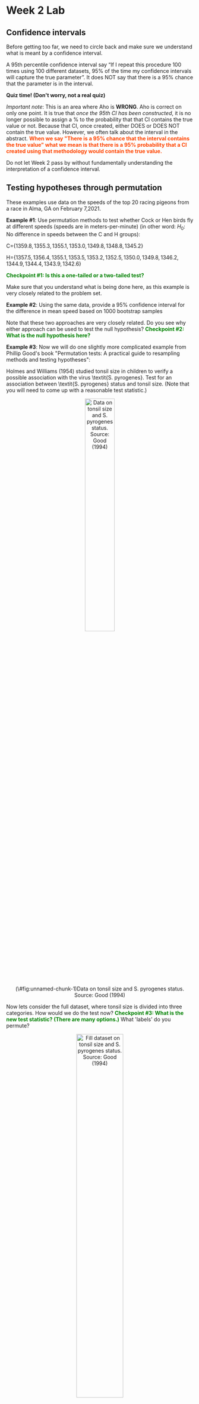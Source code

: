 Week 2 Lab
=============

Confidence intervals
-----------------------

Before getting too far, we need to circle back and make sure we understand what is meant by a confidence interval. 

A 95th percentile confidence interval say “If I repeat this procedure 100 times using 100 different datasets, 95% of the time my confidence intervals will capture the true parameter”. It does NOT say that there is a 95% chance that the parameter is in the interval.

**Quiz time! (Don't worry, not a real quiz)**

*Important note*: This is an area where Aho is **WRONG**. Aho is correct on only one point. It is true that *once the 95th CI has been constructed*, it is no longer possible to assign a $\%$ to the probability that that CI contains the true value or not. Because that CI, once created, either DOES or DOES NOT contain the true value. However, we often talk about the interval in the abstract. **<span style="color: orangered;">When we say "There is a 95$\%$ chance that the interval contains the true value" what we mean is that there is a 95$\%$ probability that a CI created using that methodology would contain the true value.</span>**

Do not let Week 2 pass by without fundamentally understanding the interpretation of a confidence interval. 

Testing hypotheses through permutation
------------------------------------

These examples use data on the speeds of the top 20 racing pigeons from a race in Alma, GA on February 7,2021. 

**Example #1**: Use permutation methods to test whether Cock or Hen birds fly at different speeds (speeds are in meters-per-minute) (in other word: $H_{0}$: No difference in speeds between the C and H groups):

C=$\{1359.8,1355.3,1355.1,1353.0,1349.8,1348.8,1345.2\}$

H=$\{1357.5,1356.4,1355.1,1353.5,1353.2,1352.5,1350.0,1349.8,1346.2,1344.9,1344.4,1343.9,1342.6\}$

**<span style="color: green;">Checkpoint #1: Is this a one-tailed or a two-tailed test?</span>**

Make sure that you understand what is being done here, as this example is very closely related to the problem set.


**Example #2**: Using the same data, provide a 95% confidence interval for the difference in mean speed based on 1000 bootstrap samples

Note that these two approaches are very closely related. Do you see why either approach can be used to test the null hypothesis? **<span style="color: green;">Checkpoint #2: What is the null hypothesis here?</span>**

**Example #3**: Now we will do one slightly more complicated example from Phillip Good's book "Permutation tests: A practical guide to resampling methods and testing hypotheses":

Holmes and Williams (1954) studied tonsil size in children to verify a possible association with the virus \textit{S. pyrogenes}. Test for an association between \textit{S. pyrogenes} status and tonsil size. (Note that you will need to come up with a reasonable test statistic.)

<div class="figure" style="text-align: center">
<img src="Table2categories.png" alt="Data on tonsil size and S. pyrogenes status. Source: Good (1994)" width="40%" />
<p class="caption">(\#fig:unnamed-chunk-1)Data on tonsil size and S. pyrogenes status. Source: Good (1994)</p>
</div>

Now lets consider the full dataset, where tonsil size is divided into three categories. How would we do the test now? **<span style="color: green;">Checkpoint #3: What is the new test statistic? (There are many options.)</span>** What 'labels' do you permute?

<div class="figure" style="text-align: center">
<img src="Table3categories.png" alt="Fill dataset on tonsil size and S. pyrogenes status. Source: Good (1994)" width="50%" />
<p class="caption">(\#fig:unnamed-chunk-2)Fill dataset on tonsil size and S. pyrogenes status. Source: Good (1994)</p>
</div>

Basics of bootstrap and jackknife
------------------------------------

To get started with bootstrap and jackknife techniques, we start by working through a very simple example. First we simulate some data


```r
x<-seq(0,9,by=1)
```

This will constutute our "data". Let's print the result of sampling with replacement to get a sense for it...


```r
table(sample(x,size=length(x),replace=T))
```

```
## 
## 0 1 3 4 5 7 8 9 
## 2 1 1 2 1 1 1 1
```

Now we will write a little script to take bootstrap samples and calculate the means of each of these bootstrap samples


```r
xmeans<-vector(length=1000)
for (i in 1:1000)
  {
  xmeans[i]<-mean(sample(x,replace=T))
  }
```

The actual number of bootstrapped samples is arbitrary *at this point* but there are ways of characterizing the precision of the bootstrap (jackknife-after-bootstrap) which might inform the number of bootstrap samples needed. *In practice*, people tend to pick some arbitrary but large number of bootstrap samples because computers are so fast that it is often easy to draw far more samples than are actually needed. When calculation of the statistic is slow (as might be the case if you are using the samples to construct a phylogeny, for example), then you would need to be more concerned with the number of bootstrap samples. 

First, lets just look at a histogram of the bootstrapped means and plot the actual sample mean on the histogram for comparison



```r
hist(xmeans,breaks=30,col="pink")
abline(v=mean(x),lwd=2)
```

<img src="Week-2-lab_files/figure-html/unnamed-chunk-6-1.png" width="672" />

Calculating bias and standard error
-----------------------------------

From these we can calculate the bias and standard deviation for the mean (which is the "statistic"):

$$
\widehat{Bias_{boot}} = \left(\frac{1}{k}\sum^{k}_{i=1}\theta^{*}_{i}\right)-\hat{\theta}
$$


```r
bias.boot<-mean(xmeans)-mean(x)
bias.boot
```

```
## [1] -0.0169
```

```r
hist(xmeans,breaks=30,col="pink")
abline(v=mean(x),lwd=5,col="black")
abline(v=mean(xmeans),lwd=2,col="yellow")
```

<img src="Week-2-lab_files/figure-html/unnamed-chunk-7-1.png" width="672" />

$$
\widehat{s.e._{boot}} = \sqrt{\frac{1}{k-1}\sum^{k}_{i=1}(\theta^{*}_{i}-\bar{\theta^{*}})^{2}}
$$


```r
se.boot<-sd(xmeans)
```

We can find the confidence intervals in two ways:

Method #1: Assume the bootstrap statistics are normally distributed


```r
LL.boot<-mean(xmeans)-1.96*se.boot #where did 1.96 come from?
UL.boot<-mean(xmeans)+1.96*se.boot
LL.boot
```

```
## [1] 2.749295
```

```r
UL.boot
```

```
## [1] 6.216905
```

Method #2: Simply take the quantiles of the bootstrap statistics


```r
quantile(xmeans,c(0.025,0.975))
```

```
##   2.5%  97.5% 
## 2.8000 6.1025
```

Let's compare this to what we would have gotten if we had used normal distribution theory. First we have to calculate the standard error:


```r
se.normal<-sqrt(var(x)/length(x))
LL.normal<-mean(x)-qt(0.975,length(x)-1)*se.normal
UL.normal<-mean(x)+qt(0.975,length(x)-1)*se.normal
LL.normal
```

```
## [1] 2.334149
```

```r
UL.normal
```

```
## [1] 6.665851
```

In this case, the confidence intervals we got from the normal distribution theory are too wide.

**<span style="color: green;">Checkpoint #4: Does it make sense why the normal distribution theory intervals are too wide?</span>** Because the original were were uniformly distributed, the data has higher variance than would be expected and therefore the standard error is higher than would be expected.

There are two packages that provide functions for bootstrapping, 'boot' and 'boostrap'. We will start by using the 'bootstrap' package, which was originally designed for Efron and Tibshirani's monograph on the bootstrap. 

To test the main functionality of the 'bootstrap' package, we will use the data we already have. The 'bootstrap' function requires the input of a user-defined function to calculate the statistic of interest. Here I will write a function that calculates the mean of the input values.


```r
library(bootstrap)
theta<-function(x)
  {
    mean(x)
  }
results<-bootstrap(x=x,nboot=1000,theta=theta)
results
```

```
## $thetastar
##    [1] 5.5 4.7 4.0 3.8 4.9 6.0 3.9 4.5 5.2 4.3 4.4 4.6 3.0 5.4 4.0 6.4 5.1 4.3
##   [19] 3.1 4.8 3.5 4.9 4.7 5.4 4.5 5.1 6.0 4.7 3.4 5.4 5.2 4.7 3.5 5.1 4.8 5.5
##   [37] 4.3 2.8 3.9 4.4 4.9 3.8 4.5 3.9 5.5 4.9 4.4 5.7 3.1 3.3 4.2 5.4 4.3 3.5
##   [55] 5.5 3.6 4.1 5.6 4.4 4.8 4.2 4.0 4.9 5.6 4.8 4.4 2.0 2.9 3.1 4.6 4.9 4.8
##   [73] 6.5 4.7 5.2 3.1 4.6 5.0 4.1 5.0 6.0 6.5 4.6 1.9 4.4 4.6 3.8 4.4 4.4 4.3
##   [91] 4.2 4.1 4.4 6.2 4.4 5.9 4.7 3.9 4.4 6.2 4.7 5.3 4.4 3.3 4.7 2.6 4.6 5.0
##  [109] 4.4 5.3 5.1 3.9 4.2 4.9 5.4 6.2 3.5 4.8 4.1 4.7 4.7 5.3 4.2 4.5 5.2 5.4
##  [127] 5.1 4.8 5.3 4.0 4.1 4.6 5.4 4.7 4.8 4.2 4.7 4.9 5.7 3.3 3.9 4.3 6.2 5.3
##  [145] 5.2 4.0 5.5 4.3 5.7 5.0 4.4 4.9 5.1 4.1 4.5 4.9 5.1 4.3 4.8 4.7 4.8 5.1
##  [163] 4.5 5.6 4.9 3.6 4.3 5.0 5.6 4.4 4.5 3.9 4.6 4.1 4.5 5.7 5.3 5.1 4.1 5.4
##  [181] 4.2 3.3 4.4 4.9 5.5 4.5 6.4 4.5 4.1 4.4 4.1 3.6 5.0 6.4 4.2 5.2 3.6 3.2
##  [199] 3.6 3.9 6.7 4.4 4.3 5.0 5.4 2.9 5.3 3.4 4.8 4.4 2.3 3.4 5.8 4.3 3.4 5.5
##  [217] 4.6 4.0 3.5 3.6 4.2 3.9 6.1 5.5 5.2 3.4 6.1 4.7 5.2 5.4 3.6 6.2 3.9 3.8
##  [235] 5.5 3.8 5.0 4.4 4.2 4.0 2.7 3.3 4.4 4.4 4.9 5.6 5.0 3.5 5.6 4.2 4.2 5.6
##  [253] 4.8 4.1 4.6 4.3 4.8 5.8 3.9 5.8 3.4 6.0 2.8 4.0 3.4 4.5 3.6 4.8 5.7 3.4
##  [271] 3.6 4.3 5.8 3.7 5.7 4.5 4.7 5.1 4.4 5.6 6.6 4.9 5.4 4.7 3.7 3.3 5.5 4.2
##  [289] 3.3 5.3 3.3 5.9 3.8 3.4 2.6 4.5 4.9 3.9 4.5 4.7 4.8 4.8 2.7 5.5 3.9 3.8
##  [307] 5.6 4.2 3.7 4.3 5.2 5.7 4.6 4.6 4.3 3.4 5.6 4.4 5.0 4.4 5.4 4.4 3.8 5.3
##  [325] 5.4 4.1 5.1 3.4 5.4 3.4 4.4 5.3 4.7 4.8 5.4 5.2 4.2 3.2 5.2 4.7 3.2 4.1
##  [343] 4.0 4.8 4.3 4.5 5.8 5.0 4.6 4.4 2.3 4.7 5.8 2.6 5.3 3.5 3.9 4.8 3.9 4.9
##  [361] 4.2 5.1 4.9 5.6 5.1 4.1 6.3 4.9 3.1 4.2 4.3 3.1 5.3 4.7 5.5 4.5 4.6 4.0
##  [379] 4.3 4.8 4.7 4.6 4.7 3.1 3.3 5.2 3.3 3.1 4.6 2.6 3.9 5.0 5.2 4.9 3.3 5.8
##  [397] 5.2 5.2 5.4 2.9 4.2 3.7 3.9 5.2 4.4 3.6 5.3 4.0 4.2 5.0 4.0 5.3 5.0 4.7
##  [415] 4.0 3.2 6.1 2.7 4.7 4.6 5.4 4.2 6.0 4.9 4.1 4.5 2.6 4.4 4.0 3.9 5.0 2.9
##  [433] 3.5 4.9 4.1 4.1 6.2 5.5 4.5 5.2 4.2 3.2 3.8 4.3 4.9 4.3 5.2 2.4 3.5 2.1
##  [451] 3.8 4.5 5.6 5.1 4.7 3.8 4.6 4.1 4.2 2.7 3.7 3.7 4.7 5.5 4.9 3.9 2.5 4.5
##  [469] 3.4 4.5 4.1 4.3 4.0 3.5 4.9 5.0 4.5 4.5 4.5 5.1 3.1 3.9 4.6 4.4 5.4 5.3
##  [487] 5.0 5.0 4.2 5.5 5.9 4.8 4.4 3.4 6.3 2.8 4.9 2.9 4.2 5.4 4.5 4.9 6.4 5.0
##  [505] 4.1 3.7 4.9 3.6 4.6 3.6 3.7 4.0 4.0 3.9 5.7 4.7 5.4 4.3 5.3 4.4 4.9 5.4
##  [523] 5.3 4.1 3.3 3.3 2.7 6.1 3.2 3.9 3.9 5.9 3.4 4.6 3.3 5.0 4.9 4.2 4.4 4.5
##  [541] 4.6 5.0 5.7 4.8 4.8 5.0 5.6 4.6 4.0 4.6 4.6 4.5 5.5 5.0 4.0 4.5 3.0 4.5
##  [559] 5.2 4.4 3.3 3.7 4.4 3.9 3.5 4.7 5.3 5.2 5.6 5.1 4.2 4.6 4.6 3.4 4.5 4.2
##  [577] 3.7 4.3 4.8 6.7 5.3 3.7 3.4 4.0 3.9 5.0 3.9 4.7 5.2 5.0 4.0 3.8 4.0 5.4
##  [595] 4.3 4.3 6.5 5.4 4.5 4.2 3.2 5.6 6.7 4.9 4.9 4.2 5.4 4.5 5.2 5.6 4.0 6.1
##  [613] 4.8 5.5 6.0 3.8 3.2 4.2 4.2 5.3 3.9 3.9 5.9 5.4 3.8 5.2 3.1 4.6 4.0 4.5
##  [631] 5.8 4.1 5.7 4.3 4.2 4.5 5.0 4.1 6.7 5.1 4.6 3.6 5.2 4.4 3.8 3.5 6.0 5.5
##  [649] 4.8 4.5 3.8 3.2 4.5 3.3 4.9 4.3 3.1 3.9 4.4 4.4 4.9 4.2 4.0 5.8 5.9 4.0
##  [667] 4.4 3.8 3.8 4.4 5.5 4.6 4.7 4.8 3.8 2.8 5.3 4.8 4.9 4.0 5.6 4.7 4.3 5.6
##  [685] 4.2 2.9 4.5 4.6 5.7 3.0 6.1 4.4 3.8 5.1 4.4 4.5 5.9 3.1 3.6 2.1 2.9 2.5
##  [703] 5.2 3.3 5.0 5.6 3.9 2.0 4.8 4.0 4.5 4.6 4.3 5.3 2.5 5.2 2.7 4.0 5.7 4.1
##  [721] 6.4 5.3 4.0 4.1 4.1 4.7 4.2 3.7 2.8 4.5 4.3 4.8 3.6 5.6 3.5 5.4 5.1 3.9
##  [739] 4.8 6.0 4.5 5.7 3.8 4.9 6.0 6.3 4.2 4.2 2.6 3.0 3.9 5.5 4.2 4.5 5.0 3.8
##  [757] 5.2 5.5 4.7 4.4 5.8 3.4 3.0 4.2 4.9 2.6 4.6 5.0 2.6 5.3 4.7 4.2 5.8 3.1
##  [775] 4.7 4.6 3.5 3.2 4.5 5.8 5.2 4.3 6.0 3.7 5.5 5.7 5.1 4.8 4.7 4.6 3.4 4.4
##  [793] 3.8 4.5 5.4 4.9 4.3 3.4 4.4 6.2 3.0 4.5 4.7 3.2 4.7 2.5 4.0 5.0 3.6 4.7
##  [811] 4.1 5.0 5.7 5.7 5.7 4.0 5.4 4.7 4.7 4.7 4.9 5.9 4.6 3.8 5.8 6.3 3.9 5.0
##  [829] 3.3 4.4 4.6 5.8 2.8 4.2 4.8 2.8 4.0 5.1 5.5 4.6 3.9 5.1 3.5 4.3 5.2 5.7
##  [847] 4.6 3.2 4.9 4.8 4.6 4.0 4.2 4.8 4.7 4.9 5.1 3.8 4.6 3.7 4.5 3.3 4.8 5.4
##  [865] 4.5 3.9 5.4 5.5 5.2 4.2 5.9 4.5 4.6 5.1 3.8 6.5 4.5 4.0 4.7 5.0 4.6 3.0
##  [883] 3.8 4.7 5.7 3.7 5.2 5.2 3.5 4.0 4.9 4.4 4.4 3.4 5.1 5.7 5.3 4.8 4.6 2.8
##  [901] 2.8 4.9 5.2 6.2 4.3 5.6 3.4 5.8 6.0 4.9 3.5 6.1 5.3 5.1 3.9 4.8 4.6 4.5
##  [919] 5.2 3.9 4.1 3.4 4.0 5.5 5.4 6.2 5.9 3.6 4.1 3.1 5.4 4.4 3.9 5.5 4.2 4.6
##  [937] 5.6 4.8 4.8 4.4 4.9 4.6 4.6 5.1 3.8 6.2 3.9 4.3 5.5 3.1 4.7 6.0 3.6 3.3
##  [955] 3.6 4.3 5.3 4.0 5.5 3.8 2.1 4.8 3.5 4.5 5.3 2.8 3.5 4.3 5.6 4.9 3.7 3.5
##  [973] 4.9 5.0 3.8 5.6 3.2 3.5 2.3 3.7 4.2 3.7 5.7 3.4 4.9 5.5 3.8 3.6 6.4 4.9
##  [991] 3.4 4.8 5.3 5.0 4.4 6.0 4.7 5.6 4.4 4.6
## 
## $func.thetastar
## NULL
## 
## $jack.boot.val
## NULL
## 
## $jack.boot.se
## NULL
## 
## $call
## bootstrap(x = x, nboot = 1000, theta = theta)
```

```r
quantile(results$thetastar,c(0.025,0.975))
```

```
##  2.5% 97.5% 
##   2.7   6.2
```

Notice that we get exactly what we got last time. This illustrates an important point, which is that the bootstrap functions are often no easier to use than something you could write yourself.

You can also define a function of the bootstrapped statistics (we have been calling this theta) to pull out immediately any summary statistics you are interested in from the bootstrapped thetas.

Here I will write a function that calculates the bias of my estimate of the mean (which is 4.5 [i.e. the mean of the number 0,1,2,3,4,5,6,7,8,9])


```r
bias<-function(x)
  {
  mean(x)-4.5
  }
results<-bootstrap(x=x,nboot=1000,theta=theta,func=bias)
results
```

```
## $thetastar
##    [1] 4.8 4.9 2.7 3.0 5.1 3.8 5.0 4.4 3.1 3.1 4.9 3.5 5.3 4.3 3.4 2.8 3.8 5.4
##   [19] 5.2 4.9 4.1 3.8 5.3 4.6 5.6 4.9 2.7 5.8 4.6 4.7 4.0 4.8 3.6 6.9 4.7 3.9
##   [37] 5.4 4.1 5.3 5.2 6.0 3.0 4.8 5.5 5.0 4.7 4.7 5.7 4.7 5.0 3.0 5.1 2.9 5.3
##   [55] 3.3 5.2 4.2 4.3 5.6 5.2 5.4 3.9 4.8 3.7 2.6 4.6 4.9 4.8 5.3 4.7 4.3 2.8
##   [73] 4.9 5.7 5.3 4.8 4.5 4.3 3.6 3.3 4.7 4.8 4.0 4.7 4.4 4.7 4.9 4.2 4.3 3.5
##   [91] 5.6 4.1 4.5 2.7 4.2 4.1 2.8 6.2 5.5 3.5 3.6 5.3 6.4 5.2 6.7 3.4 5.6 5.7
##  [109] 5.5 2.9 3.9 5.5 4.8 4.2 5.2 4.5 3.7 4.4 3.9 3.9 4.1 3.5 4.2 3.0 4.3 5.8
##  [127] 5.7 4.9 5.3 5.5 3.1 4.4 5.6 5.1 4.7 4.3 4.0 4.0 4.3 4.1 3.8 3.7 5.3 3.3
##  [145] 4.9 5.0 4.1 4.0 6.3 5.1 4.1 3.5 7.0 4.5 3.7 3.1 3.6 4.8 5.8 5.4 5.6 4.0
##  [163] 5.3 5.1 4.9 6.7 6.5 5.7 4.0 5.2 5.7 4.2 4.1 4.5 3.2 3.9 4.0 4.9 4.8 4.3
##  [181] 5.2 4.9 5.0 5.5 4.1 4.4 4.0 4.6 4.9 4.2 3.7 6.8 4.5 2.8 3.3 5.2 4.5 3.3
##  [199] 5.0 4.8 5.8 4.4 4.5 3.6 3.5 5.2 3.3 5.0 6.0 4.2 3.7 4.4 6.4 4.9 3.7 4.0
##  [217] 4.9 3.4 5.8 4.2 3.8 4.2 4.2 5.3 5.1 3.7 4.7 4.4 5.6 5.3 3.9 2.1 4.6 5.7
##  [235] 5.0 3.9 5.3 3.0 4.7 5.4 4.6 5.0 4.0 4.5 5.2 5.4 5.7 5.4 4.4 4.7 6.4 5.0
##  [253] 3.2 3.0 3.2 4.3 2.7 5.1 2.6 3.3 4.3 2.9 3.5 4.2 4.3 4.7 6.1 4.9 5.2 3.6
##  [271] 5.5 3.2 4.1 6.2 5.0 4.0 5.1 4.3 4.6 3.5 5.2 3.7 6.1 6.2 4.6 5.4 4.9 4.1
##  [289] 6.2 6.0 4.0 4.2 5.3 4.0 6.5 4.0 4.2 2.7 2.6 5.2 5.4 4.7 4.6 4.9 5.1 3.9
##  [307] 5.2 5.8 4.7 4.9 4.3 5.5 3.1 3.9 6.4 5.3 4.0 5.6 5.9 4.8 5.0 5.2 5.5 3.8
##  [325] 2.4 5.9 4.3 4.3 3.3 5.2 3.2 5.1 4.6 4.4 4.0 4.0 5.4 3.3 4.3 3.3 3.8 5.2
##  [343] 5.9 2.8 5.1 4.5 4.0 4.0 6.1 3.4 4.8 2.8 4.9 4.1 5.9 2.5 2.9 4.5 4.5 4.3
##  [361] 3.8 5.2 2.7 5.9 4.4 2.7 3.9 4.3 4.9 4.5 4.9 5.0 4.6 5.4 6.1 5.1 5.7 4.7
##  [379] 4.4 5.4 4.6 4.7 5.1 3.8 4.2 4.3 4.1 4.5 5.6 3.5 4.6 4.7 3.8 3.8 3.3 4.5
##  [397] 5.2 4.4 4.8 2.3 4.3 5.4 5.0 3.1 5.0 3.8 3.7 4.2 4.8 4.8 3.2 5.6 6.4 5.4
##  [415] 3.6 4.6 5.3 3.1 5.4 3.5 4.8 5.4 6.0 4.5 4.3 5.1 5.2 5.4 4.2 3.2 3.8 3.7
##  [433] 4.8 5.9 4.3 4.3 4.3 3.6 4.8 6.1 4.1 4.0 4.6 4.3 4.1 4.0 4.6 5.0 2.9 4.1
##  [451] 5.0 6.5 5.8 5.0 4.2 4.6 4.3 6.3 4.9 4.6 4.7 4.8 5.9 6.4 4.6 5.6 5.2 5.4
##  [469] 3.6 4.7 6.9 5.8 6.1 4.1 4.2 4.5 4.7 4.2 4.3 3.1 3.7 4.9 2.3 4.8 3.9 4.3
##  [487] 5.4 4.2 5.5 5.1 3.3 3.8 5.0 4.5 5.3 4.5 3.5 4.2 4.7 4.7 3.9 4.9 5.5 4.4
##  [505] 5.2 5.3 4.3 4.2 5.2 4.8 5.8 5.4 4.3 4.1 4.4 5.0 4.9 5.2 2.6 5.4 5.1 5.7
##  [523] 5.0 4.7 5.3 2.7 3.4 4.8 5.5 3.9 4.3 4.5 7.6 4.5 5.6 3.6 4.9 5.2 3.5 5.2
##  [541] 4.5 3.1 5.1 4.5 5.0 3.8 5.0 5.1 3.0 3.9 3.6 4.9 5.8 4.1 4.7 3.9 5.7 3.1
##  [559] 2.8 3.6 3.1 4.1 4.0 5.1 5.6 4.1 4.1 4.6 4.2 3.4 3.1 4.9 4.6 6.4 4.3 3.6
##  [577] 5.2 4.9 2.1 4.5 3.5 3.4 4.3 4.0 4.6 6.2 4.3 5.1 6.2 4.9 5.0 3.6 4.4 2.9
##  [595] 5.2 5.5 4.2 5.4 4.9 4.4 4.6 6.2 4.4 4.2 5.0 2.5 4.3 3.5 4.3 6.4 6.1 6.9
##  [613] 5.0 4.0 5.9 3.6 4.0 5.5 2.8 4.6 3.8 6.5 4.4 5.4 3.9 3.8 4.9 3.9 4.8 4.6
##  [631] 4.7 6.0 6.4 3.7 3.1 4.8 3.9 4.0 5.8 3.0 4.4 5.3 4.8 4.4 3.9 4.2 5.1 5.4
##  [649] 5.1 4.9 3.8 4.8 4.1 4.4 3.4 5.2 4.6 5.3 3.3 4.2 5.5 3.6 3.9 4.5 4.3 5.8
##  [667] 5.0 4.0 4.7 4.5 4.2 4.2 3.0 5.3 5.8 4.2 5.3 4.7 6.8 5.4 3.5 5.8 4.9 5.4
##  [685] 5.2 5.0 4.8 3.9 4.4 4.7 2.6 3.8 4.4 3.9 4.7 3.7 4.5 2.6 3.3 5.3 3.8 4.4
##  [703] 4.9 4.7 4.7 5.4 5.8 3.6 5.5 3.4 6.0 4.0 5.2 3.7 5.2 3.2 3.3 4.1 5.2 5.3
##  [721] 5.2 4.3 4.4 5.5 2.8 4.2 3.7 3.9 6.2 4.7 5.2 4.9 3.9 4.4 5.1 5.1 3.3 5.3
##  [739] 4.6 2.8 4.2 4.8 4.3 5.9 4.8 5.7 5.8 4.4 4.8 2.8 4.6 4.8 3.8 4.4 5.2 3.7
##  [757] 4.7 3.9 3.3 3.9 5.4 3.8 4.7 4.0 4.4 5.8 4.6 6.4 3.0 3.0 3.6 4.5 3.6 5.1
##  [775] 4.2 6.4 4.2 5.1 4.6 4.3 3.9 5.5 5.1 4.9 4.8 5.2 5.8 3.7 4.7 3.9 4.4 3.7
##  [793] 5.7 3.8 5.1 3.9 5.1 5.1 5.8 4.5 3.0 3.7 6.1 4.9 4.1 4.7 5.0 3.4 5.2 3.8
##  [811] 3.8 5.3 2.8 5.9 4.9 5.7 3.4 4.7 3.9 4.0 5.3 4.7 4.7 3.5 4.9 5.1 5.1 5.4
##  [829] 4.9 3.2 4.2 5.2 5.2 3.8 4.3 4.5 5.7 4.9 5.3 5.4 4.7 3.5 4.6 3.9 5.1 5.4
##  [847] 4.1 5.0 3.0 4.2 5.2 6.1 2.6 4.3 4.7 5.2 5.6 4.0 3.5 2.4 4.0 5.4 5.4 5.8
##  [865] 4.6 6.1 4.5 6.4 4.9 5.5 4.2 4.3 4.7 5.4 3.7 3.4 5.0 4.9 3.1 5.4 4.5 4.1
##  [883] 4.9 5.0 5.1 5.0 3.7 3.9 5.0 3.0 3.6 3.3 5.3 5.7 4.2 4.9 4.2 3.6 3.7 4.0
##  [901] 4.2 4.6 4.5 3.9 5.4 4.3 5.5 2.8 5.9 3.6 3.9 4.2 3.0 3.7 2.9 2.9 5.9 3.3
##  [919] 4.6 6.0 4.1 5.8 4.1 5.0 4.8 3.9 5.2 4.7 4.9 4.9 3.0 4.7 6.9 4.1 4.2 5.3
##  [937] 4.5 4.9 5.1 5.9 4.3 4.2 4.0 3.8 4.3 5.0 5.2 3.7 5.0 4.6 4.2 4.3 4.2 4.7
##  [955] 2.9 4.8 6.1 5.2 3.4 3.2 5.0 5.4 5.4 5.0 4.3 6.1 2.6 4.1 4.9 3.9 4.2 5.1
##  [973] 4.8 4.0 4.6 3.5 3.2 3.8 4.8 5.6 3.1 3.4 3.6 3.6 4.2 3.0 3.4 3.5 5.0 5.8
##  [991] 4.3 4.7 4.9 4.6 4.5 3.8 3.7 4.4 4.3 4.1
## 
## $func.thetastar
## [1] 0.0349
## 
## $jack.boot.val
##  [1]  0.5248587571  0.3901639344  0.3172910663  0.2605882353  0.1051575931
##  [6]  0.0005434783 -0.1884507042 -0.2157480315 -0.3727554180 -0.4780780781
## 
## $jack.boot.se
## [1] 0.9698425
## 
## $call
## bootstrap(x = x, nboot = 1000, theta = theta, func = bias)
```

Compare this to 'bias.boot' (our result from above). Why might it not be the same? Try running the same section of code several times. See how the value of the bias ($func.thetastar) jumps around? We should not be surprised by this because we can look at the jackknife-after-bootstrap estimate of the standard error of the function (in this case, that function is the bias) and we can see that it is not so small that we wouldn't expect some variation in these values.

Remember, everything we have discussed today are estimates. The statistic as applied to your data will change with new data, as will the standard error, the confidence intervals - everything! All of these values have sampling distributions and are subject to change if you repeated the procedure with new data.

Note that we can calculate any function of $\theta^{*}$. A simple example would be the 72nd percentile:


```r
perc72<-function(x)
  {
  quantile(x,probs=c(0.72))
  }
results<-bootstrap(x=x,nboot=1000,theta=theta,func=perc72)
results
```

```
## $thetastar
##    [1] 4.9 4.5 5.2 4.1 6.1 5.0 4.4 4.2 4.7 4.1 5.3 4.0 3.9 4.8 4.1 4.0 4.9 5.5
##   [19] 4.9 3.8 4.5 4.7 3.5 5.2 3.2 4.5 5.3 4.0 4.6 4.3 4.6 4.8 4.0 2.9 6.5 6.4
##   [37] 4.6 4.2 4.5 4.5 6.0 4.1 3.1 5.9 5.0 4.0 5.0 3.8 4.9 4.8 5.7 5.6 3.1 2.4
##   [55] 5.7 3.3 3.6 3.8 4.0 3.1 4.8 5.4 4.6 4.7 4.9 4.1 4.7 3.5 3.5 5.0 5.6 5.6
##   [73] 5.5 3.1 5.4 6.0 4.8 3.6 3.9 4.7 5.6 6.0 3.0 4.3 4.1 3.4 4.3 5.1 3.8 5.1
##   [91] 4.6 3.1 5.0 3.4 4.5 4.8 4.1 5.6 4.6 3.7 5.1 4.7 5.9 2.9 2.9 5.7 3.3 5.7
##  [109] 3.6 4.0 4.9 5.6 4.0 3.5 3.9 6.6 4.4 3.7 5.2 2.4 3.9 4.1 5.6 5.2 4.3 5.4
##  [127] 3.9 4.7 5.1 3.8 4.3 3.9 3.5 2.8 3.6 4.3 3.0 5.2 3.2 2.6 4.3 4.9 4.3 4.1
##  [145] 5.0 2.8 5.2 3.6 4.3 4.2 3.6 3.8 4.3 5.5 5.4 4.6 5.3 5.2 4.4 4.4 4.9 2.7
##  [163] 3.1 4.0 5.4 5.1 4.1 4.5 4.5 5.1 4.4 4.1 4.4 6.3 5.3 3.5 5.0 4.2 3.0 4.5
##  [181] 5.6 5.7 4.1 4.7 5.4 5.6 4.4 5.0 4.3 4.7 4.0 4.6 4.3 4.2 5.3 4.8 4.4 3.0
##  [199] 3.3 5.5 3.2 4.7 4.5 3.2 3.9 3.3 4.1 5.2 3.9 3.2 5.4 5.2 5.5 5.9 4.2 3.5
##  [217] 3.5 4.9 3.7 4.8 3.8 5.5 4.9 3.8 4.2 3.6 3.9 4.9 5.4 5.1 5.4 4.5 3.6 4.1
##  [235] 5.3 3.6 3.6 3.5 3.6 5.5 5.6 2.7 3.8 4.4 4.7 5.0 2.2 3.7 4.7 5.1 4.5 4.4
##  [253] 4.0 3.1 4.9 4.9 3.3 5.3 5.2 5.4 3.6 6.2 5.6 5.2 4.6 5.3 4.5 5.4 5.7 3.1
##  [271] 3.7 6.4 2.6 4.6 3.9 4.2 4.4 5.2 3.1 5.1 5.0 4.1 4.2 3.5 5.3 4.5 5.4 3.9
##  [289] 4.0 3.9 4.6 5.0 4.0 4.1 6.9 5.0 4.3 5.4 5.0 4.8 3.3 4.8 4.9 4.6 4.8 3.9
##  [307] 4.2 3.2 4.5 5.6 4.4 3.0 4.7 6.0 4.3 6.1 2.8 5.0 3.8 5.5 3.2 4.4 3.2 3.6
##  [325] 2.5 4.3 4.4 4.7 4.8 5.0 2.7 3.8 5.4 5.0 4.1 4.6 4.1 4.8 6.0 4.1 6.1 4.5
##  [343] 3.1 3.5 3.3 4.7 5.0 5.5 4.1 4.7 3.7 3.6 4.3 5.7 4.4 2.9 4.0 4.0 4.6 5.3
##  [361] 3.3 2.7 4.2 3.5 6.0 4.7 4.6 3.4 5.0 5.4 5.8 5.3 4.4 3.2 2.9 3.3 5.0 5.0
##  [379] 5.2 3.7 5.0 5.1 4.8 5.4 4.9 3.2 3.2 4.3 5.1 4.8 6.2 5.1 4.0 3.4 4.7 4.0
##  [397] 3.3 4.5 5.4 5.1 5.5 4.5 4.0 4.4 5.1 5.7 3.6 5.3 3.1 5.1 5.3 4.2 5.0 3.9
##  [415] 6.3 4.5 3.4 3.7 3.5 5.6 4.1 5.0 3.3 4.3 6.2 5.0 4.6 4.2 5.4 6.3 5.5 3.9
##  [433] 5.9 4.4 4.8 3.5 5.1 4.1 4.5 4.5 4.7 4.1 7.4 4.2 4.8 7.9 5.8 3.0 5.7 5.0
##  [451] 5.2 3.9 4.4 5.3 4.3 4.9 5.0 4.0 5.0 4.9 2.9 4.4 4.1 5.5 5.4 4.6 4.3 4.4
##  [469] 3.8 4.2 5.2 4.3 5.1 4.8 6.6 3.8 2.8 5.1 5.4 4.3 3.6 5.3 4.9 4.7 4.4 4.1
##  [487] 6.6 5.3 4.0 4.4 4.5 5.3 3.7 6.1 4.8 4.1 4.7 5.6 3.9 4.2 4.9 3.9 3.8 4.7
##  [505] 5.8 7.0 4.6 5.1 4.6 4.1 4.4 3.1 5.5 4.4 5.7 1.6 3.0 6.1 3.5 4.6 3.6 3.7
##  [523] 6.4 6.0 3.1 7.1 4.6 6.0 4.8 4.0 5.1 4.0 4.1 4.7 3.2 4.4 3.5 3.8 5.0 4.7
##  [541] 5.6 4.2 4.9 5.5 4.9 4.5 2.9 5.6 5.3 4.1 4.1 4.1 3.0 4.8 5.0 3.4 4.8 4.4
##  [559] 6.6 3.9 3.3 3.4 4.0 3.1 4.6 5.2 4.5 4.7 3.2 2.7 4.9 3.5 5.1 4.5 4.6 3.9
##  [577] 4.5 4.9 2.9 4.6 4.1 5.1 5.7 3.4 3.9 3.9 4.7 3.5 3.4 5.0 2.7 3.1 4.4 4.1
##  [595] 3.0 3.1 4.1 5.6 5.6 4.1 3.2 4.9 3.0 4.0 4.1 4.0 4.0 4.9 2.5 3.8 6.4 4.5
##  [613] 3.5 4.4 4.7 5.8 6.5 5.2 5.6 3.6 3.6 3.6 3.9 4.1 3.6 3.4 3.8 4.8 4.1 4.9
##  [631] 4.8 4.7 5.8 5.2 5.3 3.4 5.8 5.2 2.7 3.4 5.3 3.0 6.1 3.9 3.7 4.1 4.8 3.7
##  [649] 5.0 5.0 5.7 3.9 6.1 4.6 4.2 4.6 4.0 3.3 4.1 4.9 4.4 5.8 6.5 5.8 4.9 3.4
##  [667] 3.6 4.8 5.4 4.6 4.0 4.2 4.6 5.8 4.0 5.0 4.6 2.5 3.4 4.3 5.3 3.6 6.7 4.5
##  [685] 3.7 5.4 5.1 5.0 3.8 3.9 5.3 6.3 3.7 4.0 4.3 3.9 4.0 6.7 6.2 5.7 3.1 5.4
##  [703] 5.0 4.2 4.7 3.6 4.4 5.6 4.9 3.8 6.1 3.3 5.2 5.0 3.0 4.9 3.9 4.4 3.8 5.6
##  [721] 4.9 5.4 4.3 4.8 5.5 4.1 4.7 3.8 5.7 4.8 2.0 5.8 4.3 4.6 3.9 6.8 5.3 3.6
##  [739] 4.0 4.3 4.4 5.1 4.5 5.0 4.2 5.0 4.9 5.5 4.3 6.0 4.2 4.1 3.5 6.6 4.7 5.1
##  [757] 2.6 4.7 4.2 4.1 4.2 3.8 3.5 4.5 4.4 4.2 3.6 2.6 3.4 3.9 3.6 4.8 3.1 3.5
##  [775] 4.0 4.8 5.4 5.0 4.9 3.6 3.2 5.0 4.6 5.4 4.8 3.2 3.5 4.2 2.7 4.5 3.6 4.0
##  [793] 3.8 4.5 5.2 5.4 4.3 4.0 5.0 4.7 5.4 5.9 5.1 3.1 4.5 3.5 5.1 5.9 4.5 5.8
##  [811] 2.2 3.2 4.3 3.7 5.7 4.9 3.2 6.2 5.6 3.9 3.9 4.7 3.7 3.7 4.3 4.6 5.0 5.2
##  [829] 3.4 3.9 3.8 4.1 4.7 5.5 4.5 2.6 4.3 5.6 4.3 5.7 5.1 3.9 4.2 4.0 4.0 6.4
##  [847] 4.5 4.5 3.9 5.3 6.5 4.7 4.8 4.1 3.8 2.9 4.3 2.8 3.3 4.6 3.6 4.7 5.8 3.1
##  [865] 3.7 5.7 3.4 4.2 4.5 5.8 4.7 5.6 4.7 4.2 4.1 4.8 5.7 2.9 3.0 3.8 4.0 3.8
##  [883] 5.4 5.1 5.2 4.0 4.1 5.7 3.2 3.4 3.5 5.0 4.3 5.9 6.6 4.6 4.0 5.7 3.7 7.4
##  [901] 3.6 3.7 3.2 3.3 3.6 5.7 5.7 4.2 3.8 2.7 4.7 3.3 4.2 3.8 5.6 5.0 4.4 2.6
##  [919] 5.7 5.0 3.2 4.9 4.2 5.1 4.4 6.0 5.1 4.5 3.8 5.8 4.5 4.8 6.6 5.1 4.9 5.8
##  [937] 4.0 5.1 4.2 5.4 3.8 3.3 3.3 2.6 3.2 3.6 4.3 4.0 6.7 3.1 4.7 4.6 3.3 4.5
##  [955] 4.2 5.4 5.1 7.4 4.0 4.4 6.2 3.9 5.4 5.2 5.4 6.0 4.3 4.8 3.4 5.3 5.1 6.7
##  [973] 3.3 4.4 4.8 5.5 4.4 4.5 4.9 5.8 4.8 3.6 5.7 4.6 3.6 4.4 3.9 5.0 5.5 4.3
##  [991] 5.2 5.4 6.7 4.7 7.0 5.2 4.5 5.7 4.8 4.0
## 
## $func.thetastar
## 72% 
##   5 
## 
## $jack.boot.val
##  [1] 5.50 5.50 5.30 5.30 5.20 5.10 4.80 4.76 4.70 4.50
## 
## $jack.boot.se
## [1] 1.005801
## 
## $call
## bootstrap(x = x, nboot = 1000, theta = theta, func = perc72)
```

On Tuesday we went over an example in which we bootstrapped the correlation coefficient between LSAT scores and GPA. To do that, we sampled pairs of (LSAT,GPA) data with replacement. Here is a little script that would do something like that using (X,Y) data that are independently drawn from the normal distribution


```r
xdata<-matrix(rnorm(30),ncol=2)
```

Everyone's data is going to be different. With such a small sample size, it would be easy to get a positive or negative correlation by random change, but on average across everyone's datasets, there should be zero correlation because the two columns are drawn independently.


```r
n<-15
theta<-function(x,xdata)
  {
  cor(xdata[x,1],xdata[x,2])
  }
results<-bootstrap(x=1:n,nboot=50,theta=theta,xdata=xdata) 
#NB: xdata is passed to the theta function, not needed for bootstrap function itself
```

Notice the parameters that get passed to the 'bootstrap' function are: (1) the indexes which will be sampled with replacement. This is different that the raw data but the end result is the same because both the indices and the raw data get passed to the function 'theta' (2) the number of bootrapped samples (in this case 50) (3) the function to calculate the statistic (4) the raw data.

Lets look at a histogram of the bootstrapped statistics $\theta^{*}$ and draw a vertical line for the statistic as applied to the original data.


```r
hist(results$thetastar,breaks=30,col="pink")
abline(v=cor(xdata[,1],xdata[,2]),lwd=2)
```

<img src="Week-2-lab_files/figure-html/unnamed-chunk-17-1.png" width="672" />

Parametric bootstrap
---------------------

Let's do one quick example of a parametric bootstrap. We haven't introduced distributions yet (except for the Gaussian, or Normal, distribution, which is the most familiar), so lets spend a few minutes exploring the Gamma distribution, just so we have it to work with for testing out parametric bootstrap. All we need to know is that the Gamma distribution is a continuous, non-negative distribution that takes two parameters, which we call "shape" and "rate". Lets plot a few examples just to see what a Gamma distribution looks like. (Note that the Gamma distribution can be parameterized by "shape" and "rate" OR by "shape" and "scale", where "scale" is just 1/"rate". R will allow you to use either (shape,rate) or (shape,scale) as long as you specify which you are providing.

<img src="Week-2-lab_files/figure-html/unnamed-chunk-18-1.png" width="672" />


Let's generate some fairly sparse data from a Gamma distribution


```r
original.data<-rgamma(10,3,5)
```

and calculate the skew of the data using the R function 'skewness' from the 'moments' package. 


```r
library(moments)
theta<-skewness(original.data)
head(theta)
```

```
## [1] 0.9775653
```

What is skew? Skew describes how assymetric a distribution is. A distribution with a positive skew is a distribution that is "slumped over" to the right, with a right tail that is longer than the left tail. Alternatively, a distribution with negative skew has a longer left tail. Here we are just using it for illustration, as a property of a distribution that you may want to estimate using your data.

Lets use 'fitdistr' to fit a gamma distribution to these data. This function is an extremely handy function that takes in your data, the name of the distribution you are fitting, and some starting values (for the estimation optimizer under the hood), and it will return the parameter values (and their standard errors). We will learn in a couple weeks how R is doing this, but for now we will just use it out of the box. (Because we generated the data, we happen to know that the data are gamma distributed. In general we wouldn't know that, and we will see in a second that our assumption about the shape of the data really does make a difference.)


```r
library(MASS)
fit<-fitdistr(original.data,dgamma,list(shape=1,rate=1))
```

```
## Warning in densfun(x, parm[1], parm[2], ...): NaNs produced
```

```r
# fit<-fitdistr(original.data,"gamma")
# The second version would also work.
fit
```

```
##     shape       rate  
##   4.873203   9.738421 
##  (2.108997) (4.439417)
```

Now lets sample with replacement from this new distribution and calculate the skewness at each step:


```r
results<-c()
for (i in 1:1000)
  {
  x.star<-rgamma(length(original.data),shape=fit$estimate[1],rate=fit$estimate[2])
  results<-c(results,skewness(x.star))
  }
head(results)
```

```
## [1] -0.07801040  1.04399498  1.57928064  0.09091382  0.06234088  1.18508848
```

```r
hist(results,breaks=30,col="pink",ylim=c(0,1),freq=F)
```

<img src="Week-2-lab_files/figure-html/unnamed-chunk-22-1.png" width="672" />

Now we have the bootstrap distribution for skewness (the $\theta^{*}$ s), we can compare that to the equivalent non-parametric bootstrap:


```r
results2<-bootstrap(x=original.data,nboot=1000,theta=skewness)
results2
```

```
## $thetastar
##    [1]  1.302418655  0.741228431  1.858401471  1.472990837 -0.416888336
##    [6]  1.058900543  0.232316355  1.049893454  0.770808867  0.620203481
##   [11]  0.155443108  0.577063143  0.948097990  0.474285238  1.365749020
##   [16]  0.896934465  0.630702056  0.481257145  1.575989384  1.509286342
##   [21]  0.381895669  0.629265809  0.384299177  0.337693667  0.513976139
##   [26]  0.977565326 -0.122579950  0.510201467  0.771116536  0.349639206
##   [31]  1.635096856  0.853320987  0.501881999 -0.676611764  0.797731066
##   [36] -0.162539886  1.513942377  0.731523921  1.584749737  0.881460659
##   [41]  0.480817587  1.290207503  1.297523204  0.501332888  1.673348852
##   [46] -0.081452276  0.789588213  1.852938967  0.106876608  1.091424538
##   [51]  0.122635624  0.369902399  1.356979194  0.180836157  0.929686563
##   [56]  0.978771723  0.584002367 -0.406312353  0.442740819 -0.471010753
##   [61]  0.879050883  0.811555961  0.230834459  0.812912674  1.301350425
##   [66]  0.647229013 -0.463708073  0.297832437  0.955344597  0.528105284
##   [71]  0.623427412  0.715810412  0.146309269  0.938436266  1.162801017
##   [76]  0.638317919  0.003777479  0.752416335  1.811800825  0.536910614
##   [81]  0.323914006 -0.207523231  0.460908462  1.430295737  0.774953384
##   [86]  0.667655384  0.611848517 -0.224017249  2.058020915  1.874014786
##   [91]  1.717901416  0.793014538  0.825742757  0.473429424  0.018068892
##   [96] -0.041145150  0.624582337  0.807651502  1.633356148  0.555034523
##  [101]  0.784337572  0.282498848  0.223794639  1.100754594  0.832140110
##  [106]  0.272014948  1.057359178  1.283476692  1.445318146  0.209894981
##  [111]  0.977129183  0.730750185  0.734472063  0.780458870  1.545500045
##  [116]  0.003845626  1.473568337  1.158489149  1.112723278  1.007561089
##  [121]  1.742432537  0.398677062  0.499442233  1.291786175  0.316778375
##  [126]  0.360028688  0.417294743  0.938443117  0.859462453  0.452273552
##  [131]  0.880686010 -0.259638740  0.517220228  0.077426810  1.357849012
##  [136]  0.773642972  1.283185109  0.558687890  0.018863848  0.146229926
##  [141]  0.665271875  0.699676698  1.146359962  0.613453260  0.211119179
##  [146]  0.744712334  1.052970491  0.533770349  0.735247909  0.700528245
##  [151]  1.106493635  0.384365263  1.237651851  0.104657057  0.661554835
##  [156]  0.093245192  1.756744328 -0.353195278  0.542919107  0.970062309
##  [161]  0.646285622  1.688846617  0.022973793  0.376154235  1.219631296
##  [166]  0.879050883  0.307013244  0.987945424  1.441006511 -0.042501100
##  [171] -0.058706189  1.287038283  1.140559387  1.522658564  1.652220374
##  [176]  0.409322046  1.045666054  1.396376499  1.232800341  1.072298050
##  [181]  0.867145358  1.073148599  0.962006849  0.904139355 -0.835526011
##  [186]  0.821642232 -0.059610907  0.596857642  0.176353155  1.301095724
##  [191] -0.001698954  1.141738014  0.822384256  0.960183702  0.954202636
##  [196]  0.251460010 -0.503787530  1.081801971  1.798814156  0.071147003
##  [201]  0.232174829  0.349254081 -0.053067832 -0.158823546  0.174796607
##  [206]  1.011866291  1.031720795  0.077926118  0.622674453  0.411976684
##  [211]  0.489054773  1.357168851  0.557620921  0.875438918  0.483702786
##  [216] -0.496635002  0.797403571  0.900141950  0.730157332  0.329854528
##  [221]  0.207561771  0.219601063  0.883246802  0.907595332  1.725874577
##  [226]  0.517901318  1.019021576  1.468779669  0.908934352  0.059318936
##  [231]  0.670729435  0.690779995  0.785318660 -0.107631761  1.245190002
##  [236]  0.871816229  0.729496771  1.091538776  0.335674727  0.666213069
##  [241]  0.741202435  0.286208043  0.823550574  0.547907284  0.589442685
##  [246]  1.488103714  1.426476086  0.665131537  1.229062698  0.384909788
##  [251]  0.192257493  0.181569459  0.803620572  1.220239841  1.824842286
##  [256] -0.189220268  1.017025561  0.292104596  0.686873719  1.002917142
##  [261]  0.003707311  0.904691732  0.770614966  0.659732675  1.212131448
##  [266]  0.662330010  0.957939874  0.605189878  1.064739653  0.747285394
##  [271]  0.846574162  1.784058673  0.538383043  0.011944192  0.068849915
##  [276]  0.170835284  0.195909875  1.250254534  0.993042517  1.404858763
##  [281] -0.194759714  1.257468361  0.918875123  0.346248972  1.387706752
##  [286]  0.865995339  1.906442234  0.142279288  0.590153432 -0.336664546
##  [291]  0.228483028  0.336517926  0.341150527  0.875534806  0.614700576
##  [296]  0.574507800  1.552366478  0.217792801 -0.238312010  0.688695399
##  [301]  1.182466296  1.336808356  1.057621268  0.731544707 -0.141848089
##  [306]  0.246726678  1.044135779  1.036697885  0.669243121  0.620205337
##  [311]  0.140909927 -0.106079747  1.104310895  2.141490255  0.278422533
##  [316]  0.787848390  1.370428438  0.293531535 -0.008305345  1.444188828
##  [321]  0.919685423  1.457439155  1.756220697  0.994484629  0.729359995
##  [326]  1.373749911  0.507139466  0.585186451  0.387845180  0.097685321
##  [331]  0.129496622 -0.256052844  1.368765441  1.303990248  1.546143714
##  [336]  1.520563326  0.356126001  0.056654833  1.742432537  1.214292908
##  [341]  1.205615595  0.275038634  1.041650249  0.167112044  0.308119679
##  [346]  0.611903426  0.627236414  0.912683705  0.378552263  1.852582604
##  [351]  1.371710044  1.268535463  0.439543426  1.229435483  1.747380278
##  [356]  0.219050280 -0.608936372  0.499556039  0.747466994  0.936763279
##  [361]  0.384948470  1.364646458  0.368330566  0.684014220  0.704051610
##  [366]  0.975931302  0.794701560  0.321750969  0.635618570  1.082820403
##  [371]  0.332929997 -0.258451449  0.333954678  1.139881469  1.077041368
##  [376]  0.064301542  0.251187988  0.281787650  0.610947292  0.706502223
##  [381]  1.026769014  1.582343693  0.376424364  0.267482910  0.692499564
##  [386]  0.065713984  1.133386280  0.568696917  0.674801258  0.610265256
##  [391]  1.459971407  1.654751843  1.198638586  0.925632572  1.100537265
##  [396]  1.132401124  1.238498647  0.705351761  0.821870755  1.132523256
##  [401]  0.960967671  0.478724787  1.032918315 -0.396338277  0.313958456
##  [406]  1.008297488  0.845456769  0.834691832  1.822016384  0.392918197
##  [411]  0.532132358  1.299058263  1.271809140  0.538916427  1.576561452
##  [416]  1.283485706  0.732148760  0.579798755  0.805755485  0.422288358
##  [421]  0.479564533  0.405706694  0.443025813  1.102794756  0.534561952
##  [426]  0.707179666  0.482259541  1.771573592  0.953315875 -0.434304395
##  [431]  0.769240825  1.425544021  0.561075328  0.754489294  0.299192139
##  [436]  1.202704472  0.077652235  0.854550778  1.073893433  1.042724399
##  [441]  1.084906459  0.468632885  2.298387155  0.646104779  1.081417579
##  [446] -0.611683010  0.237502161  0.512444987  0.298999466  0.321936636
##  [451]  0.829873333  0.919382171  0.882746810  0.074403591  0.830830444
##  [456]  0.670662315  0.190249981  0.369984180  0.195697487  1.603970941
##  [461]  0.830710931  0.618285327  0.046282130  1.652337914  1.979268292
##  [466]  1.115082759  1.026534760  0.804224130  1.380487225  0.722694706
##  [471]  1.012868193 -0.915412832  0.022615643  0.433955380  0.634873857
##  [476]  1.100598886  1.477295477  0.959085306  0.330376906 -0.286570815
##  [481]  0.681833984  0.719736726  0.620874690  0.793663880 -0.118566704
##  [486]  0.021242797  0.650051908  1.119447634  0.710609495  0.590014427
##  [491]  0.873191021  0.768540223 -0.557906502  0.897635419  0.168707221
##  [496]  0.119271416  1.543204939  1.443899852  0.954343163  0.686796434
##  [501]  0.407954444  1.495521899  1.601679627  0.397419574  1.476819781
##  [506]  1.404858763  1.311164442  0.962659100  0.433099626  1.043284962
##  [511]  0.049755756  0.950117842  0.062983663  0.064994470  0.604786172
##  [516]  0.500441166  0.546031177  0.543651089  1.127546561  1.302418655
##  [521] -0.619584522  0.585772135  0.049896544  0.169219899  0.978872737
##  [526]  0.567120194  0.451167826  1.172749526 -0.228748237  0.854804403
##  [531]  2.113457013  0.034178331  0.357536242  0.194931698  1.020633755
##  [536]  0.344520472  0.713488710  0.478336174  0.380037234  0.510918643
##  [541]  0.675112302  1.781312089 -0.066265019  0.227757563  0.466338856
##  [546]  0.720660603  1.218714155  0.557077245  0.832261905  0.106556581
##  [551]  0.709620848  0.742723044  0.633033967  0.344131716 -0.071323454
##  [556] -0.714079022  1.498871161  0.604350487  0.600047810  0.923622192
##  [561]  1.146184428  0.754691313  1.391020066  0.673964118 -0.854201646
##  [566]  0.465314284  0.545468969  0.008308475  0.821708899  0.283556931
##  [571]  0.218862908  1.290354170  0.967912038  0.676759460 -0.029150206
##  [576]  1.211732121  0.930391984  1.746790509  1.093301814  1.620914332
##  [581]  0.746902612 -0.254597371  0.167769008  1.184100597  0.764944924
##  [586]  1.694505367  0.740341215  0.002722238  0.093670867  1.415358191
##  [591]  0.642242369  0.335772879  0.268807733  0.841178979  0.248788080
##  [596]  0.877685783  0.280890055  0.906313720  1.253753817  1.206284653
##  [601]  1.244561077  0.952627281  0.803670409  1.086702575  1.819541697
##  [606]  1.485922553  0.164005977  0.163701147  0.824606890  1.215917629
##  [611]  1.341005532  0.918381847  0.220195482  0.709482319  0.621900658
##  [616]  0.417476154  0.450784391  0.737829980  0.112084826  0.503103341
##  [621]  0.631332129  0.257927554  1.864872310  0.894965139  1.468330857
##  [626]  0.741884071  1.532502314  1.091435641  1.005308218  0.934283374
##  [631]  0.121650909  1.203193660  1.665619850  0.439049997  0.309825238
##  [636]  1.295036379  1.332164137  0.901548695  1.125216044  0.214768224
##  [641]  0.944516517  0.670839985  0.836449349  1.272033732  0.953189435
##  [646]  0.760393365  0.436116102  1.507442582  0.912527365  0.593192540
##  [651]  1.093283013 -1.374824760  1.097135699  0.336093320 -0.008141245
##  [656]  1.146184428 -0.181636659  1.024682988  0.660897735  0.526158064
##  [661]  1.265178775  0.287513388  0.436097050  1.235570762  0.981810600
##  [666]  0.047020327  0.036842682  0.632454994  0.226905324  0.932953508
##  [671]  1.098672664  1.401858649  0.810661025  0.239175449  0.736447524
##  [676]  0.656271798  0.569263465  1.102578025  0.891202143  0.911449334
##  [681] -0.216436943  1.083508555  1.365236521  0.428533817  0.296807405
##  [686]  1.134694625  0.286224724  1.576868886  1.328762167  1.499314301
##  [691]  0.660507552  0.740136845  1.709276881 -0.161743256  0.422336927
##  [696]  0.344288730  0.384948470  0.744181830  1.000786989  0.515346558
##  [701]  0.181715843  0.798946253  0.048702880  0.792819343  1.308230618
##  [706]  1.096893232  1.836869453  0.480079399  0.385623698 -0.059594994
##  [711]  1.329896255  1.535356136  0.771290768  1.025999851  0.308895223
##  [716]  0.430340400  0.529050643  0.149331621  1.165500871  0.321750969
##  [721]  0.269740654  1.349813019  0.557107540  1.113637535  0.123078230
##  [726]  1.738812263  1.593802545  1.147148141  0.280971855  0.884504686
##  [731]  2.084710914  0.602835702  1.089220472  0.343143742  0.975143861
##  [736]  0.425059888  1.759302469  0.704933098  0.550851753  0.843591382
##  [741] -0.210073255  1.805191102  0.938897368  1.576435093  0.224583792
##  [746] -0.580663063  0.912022087  0.337249638  0.486142619  0.712970567
##  [751]  1.250680718  1.091207423  1.211144230  0.120462629  1.091883747
##  [756]  1.094856332  0.411202540  0.524853320  0.528310277  0.771168595
##  [761]  1.164016291  0.459113933  1.019540915  0.350930847  0.321274917
##  [766]  0.754627087  0.985531991 -0.555640245  1.046663267  0.425954019
##  [771] -0.348074926  0.733627019  0.559085555  0.013537891  0.648979590
##  [776]  0.901730434  0.382482652  0.460785340  0.154650231  1.148010393
##  [781]  0.922217597  1.173554072  0.781192193  1.781537472  0.750468851
##  [786]  2.066628304  0.184056853  0.241298083  1.464230981  1.018678144
##  [791]  1.634463767  0.397611869  0.724816041  1.007432022  0.725368682
##  [796]  0.767878201  0.235005924  0.963991218  0.187743653  1.025213165
##  [801]  0.586935884  0.594709280  1.811398551  0.552445157  0.403548422
##  [806]  0.690292518 -0.028521185  1.398657240  0.634931716  0.743913657
##  [811]  0.587432860  0.914010086  1.897793660  1.125409795  0.450313954
##  [816]  0.510758721  1.156926218  0.539237427  0.314034403  0.270144054
##  [821]  0.231141590  1.624518843  0.921172631  0.501558837  0.141099553
##  [826]  0.716505346  1.056833905  1.233385342  1.030461273 -0.522364535
##  [831]  0.628105803  0.471447693  0.659415898  0.596352171  0.595407322
##  [836]  1.520232551  1.540193067  0.601058515  1.125288311  0.969759317
##  [841]  0.731161588  1.405085525  0.655326471  0.402327398  0.678544288
##  [846]  0.707178175  1.202597240 -0.900918250  1.080826520  0.652251364
##  [851]  1.092104258  0.146931830  0.515231428  0.938172316  0.951698908
##  [856]  0.405863037  0.384365263  0.360570278  0.715704159  1.148403277
##  [861]  0.836468637  0.269635977  0.767141928  1.160608681  1.379248584
##  [866]  0.437113428 -0.135226973  0.493512699  1.443899852  0.786218535
##  [871]  0.742685521  0.661554835  0.788730962  0.870779369 -0.693407130
##  [876]  0.538851556  0.335573718  1.996923370  0.425193284  0.945337495
##  [881]  0.770805792  0.716234101  1.050437015  0.590019347  0.435312059
##  [886]  1.024792202  1.037024231  1.471451015  0.720908643  1.571926946
##  [891]  0.138254523  1.154479849  0.342121153  0.131270949  1.714180365
##  [896]  0.596729938  0.463058150  1.239236229  0.830710931  1.578767648
##  [901]  1.810883869  0.673254822  0.443907560  1.551957591  0.577917497
##  [906]  0.222224289  1.301809465 -0.203513912  0.670486887  0.781061549
##  [911]  1.494079018  1.019085558  0.118084020  1.100085043  0.193821881
##  [916]  0.723188082  0.557174151  0.927451556  0.515231428 -0.804579041
##  [921]  0.417197574  0.283337472  0.828506571  1.038665825  0.601745728
##  [926]  0.577860080  0.671085946  0.746447742  0.256397818  1.210870079
##  [931]  0.585005532  1.308515540  0.502778881  1.500077820  0.857533481
##  [936]  1.178028886 -0.067737618  0.564606526  0.650355032  1.020499696
##  [941]  0.872235002 -0.109173879  0.643675087  0.297594961  0.504632734
##  [946]  0.763527222  0.902042659  0.990678019  0.654051133  0.499476788
##  [951] -0.158458049  0.228120410  0.776766023  0.610155433  0.277863927
##  [956]  0.795619315  1.107975923 -0.197438008  0.737754802  0.754523220
##  [961]  0.335267040  2.033010145  1.504737563  0.133581446  0.698922413
##  [966]  0.621920797  1.165971518  0.678017527  0.574676118  0.306076782
##  [971]  0.949913912  1.750840226  1.028182354  0.777673310  1.154081722
##  [976]  0.059061610  0.579779791  1.722421359  0.782103876  0.833784377
##  [981]  0.780261361  0.903524657  1.230173437  1.047876230  1.529746676
##  [986]  0.705204607  1.076971520  0.741054039  0.177758905  0.926700754
##  [991]  0.041773509  0.609956762  0.648390897 -0.304056378  0.536713019
##  [996]  0.229607576  1.096893232  0.905633100  0.091521941  1.686953230
## 
## $func.thetastar
## NULL
## 
## $jack.boot.val
## NULL
## 
## $jack.boot.se
## NULL
## 
## $call
## bootstrap(x = original.data, nboot = 1000, theta = skewness)
```

```r
hist(results,breaks=30,col="pink",ylim=c(0,1),freq=F)
hist(results2$thetastar,breaks=30,border="purple",add=T,density=20,col="purple",freq=F)
```

<img src="Week-2-lab_files/figure-html/unnamed-chunk-23-1.png" width="672" />

What would have happened if we would have fit a normal distribution instead of a gamma distribution?


```r
fit2<-fitdistr(original.data,dnorm,start=list(mean=1,sd=1))
```

```
## Warning in densfun(x, parm[1], parm[2], ...): NaNs produced

## Warning in densfun(x, parm[1], parm[2], ...): NaNs produced

## Warning in densfun(x, parm[1], parm[2], ...): NaNs produced

## Warning in densfun(x, parm[1], parm[2], ...): NaNs produced

## Warning in densfun(x, parm[1], parm[2], ...): NaNs produced

## Warning in densfun(x, parm[1], parm[2], ...): NaNs produced

## Warning in densfun(x, parm[1], parm[2], ...): NaNs produced
```

```r
fit2
```

```
##       mean          sd    
##   0.50040829   0.23940951 
##  (0.07570793) (0.05352991)
```

```r
results.norm<-c()
for (i in 1:1000)
  {
  x.star<-rnorm(length(original.data),mean=fit2$estimate[1],sd=fit2$estimate[2])
  results.norm<-c(results.norm,skewness(x.star))
  }
head(results.norm)
```

```
## [1] -0.71657487  0.05984161  0.22919204  0.88338007  0.37881379  0.60362130
```

```r
hist(results,breaks=30,col="pink",ylim=c(0,1),freq=F)
hist(results.norm,breaks=30,col="lightgreen",freq=F,add=T)
hist(results2$thetastar,breaks=30,border="purple",add=T,density=20,col="purple",freq=F)
```

<img src="Week-2-lab_files/figure-html/unnamed-chunk-24-1.png" width="672" />

All three methods (two parametric and one non-parametric) really do give different distributions for the bootstrapped statistic, so the choice of which method is best depends a lot on the situation, how much data you have, and what you might already know about the underlying distribution.

Jackknifing is just as easy at bootstrapping. Here we will do a trivial example for illustration. We will write a little function for the mean even though you could put the function in directly with 'jackknife(x,mean)'


```r
theta<-function(x)
  {
  mean(x)
  }
x<-seq(0,9,by=1)
results<-jackknife(x=x,theta=theta)
results
```

```
## $jack.se
## [1] 0.9574271
## 
## $jack.bias
## [1] 0
## 
## $jack.values
##  [1] 5.000000 4.888889 4.777778 4.666667 4.555556 4.444444 4.333333 4.222222
##  [9] 4.111111 4.000000
## 
## $call
## jackknife(x = x, theta = theta)
```

**<span style="color: green;">Checkpoint #6: Why do we not have to tell the 'jackknife' function how many replicates to do?</span>**

Let's compare this with what we would have obtained from bootstrapping


```r
results2<-bootstrap(x,1000,theta)
mean(results2$thetastar)-mean(x)  #this is the bias
```

```
## [1] -0.015
```

```r
sd(results2$thetastar)  #the standard deviation of the theta stars is the SE of the statistic (in this case, the mean)
```

```
## [1] 0.8874698
```


Everything we have done to this point used the R package 'bootstrap' - now lets compare that with the R package 'boot'. To avoid any confusion (a.k.a. masking) between the two packages, I recommend detaching the bootstrap package from the workspace with


```r
detach("package:bootstrap")
```


The 'boot' package is now recommended over the 'bootstrap' package, but they give the same answers and to some extent it is personal preference which one prefers to use.

We will still use the mean as the statistic of interest, but we will have to write a new function for it because the syntax of the 'boot' package is slightly different:


```r
library(boot)
theta<-function(x,index)
  {
  mean(x[index])
  }
boot(x,theta,R=999)
```

```
## 
## ORDINARY NONPARAMETRIC BOOTSTRAP
## 
## 
## Call:
## boot(data = x, statistic = theta, R = 999)
## 
## 
## Bootstrap Statistics :
##     original     bias    std. error
## t1*      4.5 0.01521522   0.8993589
```

One of the main advantages to the 'boot' package over the 'bootstrap' package is the nicer formatting of the output.

Going back to our original code, lets see how we could reproduce all of these numbers:


```r
table(sample(x,size=length(x),replace=T))
```

```
## 
## 1 2 3 4 6 7 8 
## 2 2 1 2 1 1 1
```

```r
xmeans<-vector(length=1000)
for (i in 1:1000)
  {
  xmeans[i]<-mean(sample(x,replace=T))
  }
mean(x)
```

```
## [1] 4.5
```

```r
bias<-mean(xmeans)-mean(x)
se.boot<-sd(xmeans)
bias
```

```
## [1] 9e-04
```

```r
se.boot
```

```
## [1] 0.9204327
```

Why do our numbers not agree exactly with those of the boot package? This is because our estimates of bias and standard error are just estimates, and they carry with them their own uncertainties. That is one of the reasons we might bother doing jackknife-after-bootstrap.

The 'boot' package has a LOT of functionality. If we have time, we will come back to some of these more complex functions later in the semester as we cover topics like regression and glm.

